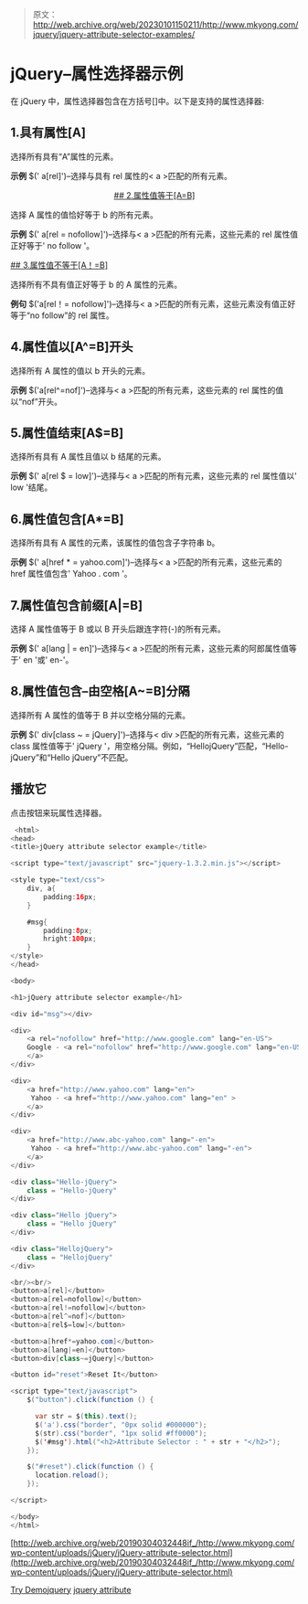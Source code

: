 > 原文：<http://web.archive.org/web/20230101150211/http://www.mkyong.com/jquery/jquery-attribute-selector-examples/>

# jQuery–属性选择器示例

在 jQuery 中，属性选择器包含在方括号[]中。以下是支持的属性选择器:

## 1.具有属性[A]

选择所有具有“A”属性的元素。

**示例**
$(' a[rel]')–选择与具有 rel 属性的< a >匹配的所有元素。

 <ins class="adsbygoogle" style="display:block; text-align:center;" data-ad-format="fluid" data-ad-layout="in-article" data-ad-client="ca-pub-2836379775501347" data-ad-slot="6894224149">## 2.属性值等于[A=B]

选择 A 属性的值恰好等于 b 的所有元素。

**示例**
$(' a[rel = nofollow]')–选择与< a >匹配的所有元素，这些元素的 rel 属性值正好等于' no follow '。

 <ins class="adsbygoogle" style="display:block" data-ad-client="ca-pub-2836379775501347" data-ad-slot="8821506761" data-ad-format="auto" data-ad-region="mkyongregion">## 3.属性值不等于[A！=B]

选择所有不具有值正好等于 b 的 A 属性的元素。

**例句**
$('a[rel！= nofollow]')–选择与< a >匹配的所有元素，这些元素没有值正好等于“no follow”的 rel 属性。

## 4.属性值以[A^=B]开头

选择所有 A 属性的值以 b 开头的元素。

**示例**
$('a[rel^=nof]')–选择与< a >匹配的所有元素，这些元素的 rel 属性的值以“nof”开头。

## 5.属性值结束[A$=B]

选择所有具有 A 属性且值以 b 结尾的元素。

**示例**
$(' a[rel $ = low]')–选择与< a >匹配的所有元素，这些元素的 rel 属性值以' low '结尾。

## 6.属性值包含[A*=B]

选择所有具有 A 属性的元素，该属性的值包含子字符串 b。

**示例**
$(' a[href * = yahoo.com]')–选择与< a >匹配的所有元素，这些元素的 href 属性值包含' Yahoo . com '。

## 7.属性值包含前缀[A|=B]

选择 A 属性值等于 B 或以 B 开头后跟连字符(-)的所有元素。

**示例**
$(' a[lang | = en]')–选择与< a >匹配的所有元素，这些元素的阿郎属性值等于' en '或' en-'。

## 8.属性值包含–由空格[A~=B]分隔

选择所有 A 属性的值等于 B 并以空格分隔的元素。

**示例**
$(' div[class ~ = jQuery]')–选择与< div >匹配的所有元素，这些元素的 class 属性值等于' jQuery '，用空格分隔。例如，“HellojQuery”匹配，“Hello-jQuery”和“Hello jQuery”不匹配。

## 播放它

点击按钮来玩属性选择器。

```java
 <html>
<head>
<title>jQuery attribute selector example</title>

<script type="text/javascript" src="jquery-1.3.2.min.js"></script>

<style type="text/css">
	div, a{
		padding:16px;
	}

	#msg{
		padding:8px;
		hright:100px;
	}
</style>
</head>

<body>

<h1>jQuery attribute selector example</h1>

<div id="msg"></div>

<div>
    <a rel="nofollow" href="http://www.google.com" lang="en-US">
    Google - <a rel="nofollow" href="http://www.google.com" lang="en-US">
    </a>
</div>

<div>
    <a href="http://www.yahoo.com" lang="en">
     Yahoo - <a href="http://www.yahoo.com" lang="en" >
    </a>
</div>

<div>
    <a href="http://www.abc-yahoo.com" lang="-en">
     Yahoo - <a href="http://www.abc-yahoo.com" lang="-en">
    </a>
</div>

<div class="Hello-jQuery">
	class = "Hello-jQuery"
</div>

<div class="Hello jQuery">
	class = "Hello jQuery"
</div>

<div class="HellojQuery">
	class = "HellojQuery"
</div>

<br/><br/>
<button>a[rel]</button>
<button>a[rel=nofollow]</button>
<button>a[rel!=nofollow]</button>
<button>a[rel^=nof]</button>
<button>a[rel$=low]</button>

<button>a[href*=yahoo.com]</button>
<button>a[lang|=en]</button>
<button>div[class~=jQuery]</button>

<button id="reset">Reset It</button>

<script type="text/javascript">
    $("button").click(function () {

	  var str = $(this).text();	
	  $('a').css("border", "0px solid #000000");
	  $(str).css("border", "1px solid #ff0000");
	  $('#msg').html("<h2>Attribute Selector : " + str + "</h2>");
    });

	$("#reset").click(function () {
      location.reload();
    });

</script>

</body>
</html> 
```

[http://web.archive.org/web/20190304032448if_/http://www.mkyong.com/wp-content/uploads/jQuery/jQuery-attribute-selector.html](http://web.archive.org/web/20190304032448if_/http://www.mkyong.com/wp-content/uploads/jQuery/jQuery-attribute-selector.html)

[Try Demo](http://web.archive.org/web/20190304032448/http://www.mkyong.com/wp-content/uploads/jQuery/jQuery-attribute-selector.html)[jquery](http://web.archive.org/web/20190304032448/http://www.mkyong.com/tag/jquery/) [jquery attribute](http://web.archive.org/web/20190304032448/http://www.mkyong.com/tag/jquery-attribute/)







